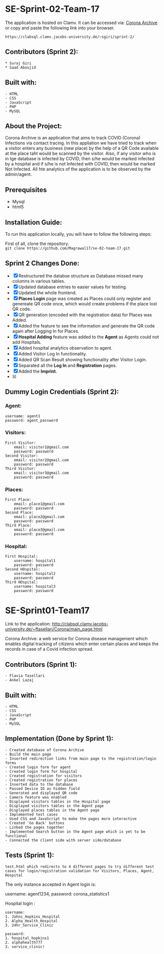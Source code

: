 # SE-Sprint-02-Team-17
The application is hosted on Clamv. It can be accessed via: [Corona Archive](https://clabsql.clamv.jacobs-university.de/~sgiri/sprint-2/) or copy and paste the following link into your browser.

    https://clabsql.clamv.jacobs-university.de/~sgiri/sprint-2/

## Contributors (Sprint 2):
    * Suraj Giri
    * Saad Aboujid

## Built with:
    - HTML
    - CSS
    - JavaScript
    - PHP
    - MySQL

## About the Project:
Corona Archive is an application that aims to track COVID (Corona) Infections via contact tracing. In this appliation we have tried to track when a visitor enters any business (new place) by the help of a QR Code available at the place taht would be scanned by the visitor. Also, if any visitor who is in tge database is infected by COVID, then s/he would be marked infected by a hospital and if s/he is not Infected with COVID, then would be marked Not Infected. All hte analytics of the application is to be observed by the admin/agent.

## Prerequisites
- Mysql
- html5

## Installation Guide:
To run this application locally, you will have to follow the following steps:

First of all, clone the repository. <br>
    ``` git clone https://github.com/Magrawal17/se-02-team-17.git ```

## Sprint 2 Changes Done:
- [x] Restructured the databse structure as Database missed many columns in various tables. 
- [x] Updated database entries to easier values for testing.
- [x] Updated the whole frontend.
- [x] **Places Login** page was created as Places could only register and genereate QR code once, which would create problems if the place lost QR code.
- [x] QR generation (encoded with the registration data) for Places was Added.
- [x] Added the feature to see the information and generate the QR code again after Logging In for Places.
- [x] **Hospital Adding** feature was added to the **Agent** as Agents could not add Hospitals.
- [x] Added hospital analytics observation to agent.
- [x] Added Visitor Log In functionality.
- [x] Added QR Scan Result showing functionality after Visitor Login.
- [x] Separated all the **Log In** and **Registration** pages.
- [x] Added the **Imprint**.
- [x] 

## Dummy Login Credentials (Sprint 2):

### Agent:
    username: agent1
    password: agent_password

### Visitors: 
    First Visitor:
        email: visitor1@gmail.com
        password: password
    Second Visitor:
        email: visitor2@gmail.com
        password: password
    Third Visitor:
        email: visitor3@gmail.com
        password: password

### Places:
    First Place:
        email: place1@gmail.com
        password: password
    Second Place:
        email: place2@gmail.com
        password: password
    Third Place:
        email: place3@gmail.com
        password: password 

### Hospital:
    First Hospital:
        username: hospital1
        password: password
    Second HOspital:
        username: hospital2
        password: password
    Third HOspital:
        username: hospital3
        password: password 

#

# SE-Sprint01-Team17

Link to the application: http://clabsql.clamv.jacobs-university.de/~ftasellari/Corona/main_page.html

Corona Archive: a web service for Corona disease management which enables digital tracking of citizens which enter certain places and keeps the records in case of a 
Covid infection spread.

## Contributors (Sprint 1):
    - Flavia Tasellari
    - Ankel Lazaj


## Built with:
    - HTML
    - CSS
    - JavaScript
    - PHP
    - MySQL

## Implementation (Done by Sprint 1):

    - Created database of Corona Archive
    - Build the main page 
    - Inserted redirection links from main page to the registration/login forms
    - Created login form for agent
    - Created login form for hospital
    - Created registration for visitors
    - Created registration for places
    - Inserted data to the database
    - Passed Device ID as hidden field
    - Generated and displayed QR code
    - Camera feature was enabled
    - Displayed visitors tables in the Hospital page
    - Displayed visitors tables in the Agent page
    - Displayed places tables in the Agent page
    - Implemented test cases
    - Used CSS and JavaScript to make the pages more interactive
    - Created 'Go Back' buttons
    - Linked the pages together
    - Implemented Search button in the Agent page which is yet to be functional
    - Connected the client side with server side/database

## Tests (Sprint 1): 
    test.html which redirects to 4 different pages to try different test cases for login/registration validation for Visitors, Places, Agent, Hospital

The only instance accepted in Agent login is:

username: agent1234,
password: corona_statistics1

Hospital login :

    username: 
    1. Johns_Hopkins_Hospital
    2. Alpha_Health_Hospital
    3. 24hr_Service_Clinic

    password:
    1. hospital_hopkins1
    2. alphahealth777
    3. service_clinic!

